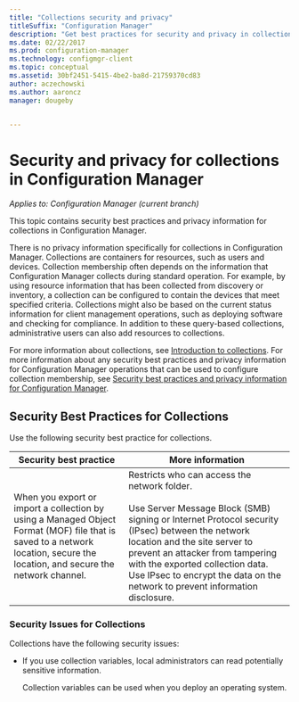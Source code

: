 ```yaml
---
title: "Collections security and privacy"
titleSuffix: "Configuration Manager"
description: "Get best practices for security and privacy in collections in Configuration Manager."
ms.date: 02/22/2017
ms.prod: configuration-manager
ms.technology: configmgr-client
ms.topic: conceptual
ms.assetid: 30bf2451-5415-4be2-ba8d-21759370cd83
author: aczechowski
ms.author: aaroncz
manager: dougeby


---
```

# Security and privacy for collections in Configuration Manager

*Applies to: Configuration Manager (current branch)*

This topic contains security best practices and privacy information for collections in Configuration Manager.  

 There is no privacy information specifically for collections in Configuration Manager. Collections are containers for resources, such as users and devices. Collection membership often depends on the information that Configuration Manager collects during standard operation. For example, by using resource information that has been collected from discovery or inventory, a collection can be configured to contain the devices that meet specified criteria. Collections might also be based on the current status information for client management operations, such as deploying software and checking for compliance. In addition to these query-based collections, administrative users can also add resources to collections.  

 For more information about collections, see [Introduction to collections](../../../../core/clients/manage/collections/introduction-to-collections.md). For more information about any security best practices and privacy information for Configuration Manager operations that can be used to configure collection membership, see [Security best practices and privacy information for Configuration Manager](../../../../core/plan-design/security/security-best-practices-and-privacy-information.md).  

## Security Best Practices for Collections  
 Use the following security best practice for collections.  

|Security best practice|More information|  
|----------------------------|----------------------|  
|When you export or import a collection by using a Managed Object Format (MOF) file that is saved to a network location, secure the location, and secure the network channel.|Restricts who can access the network folder.<br /><br /> Use Server Message Block (SMB) signing or Internet Protocol security (IPsec) between the network location and the site server to prevent an attacker from tampering with the exported collection data. Use IPsec to encrypt the data on the network to prevent information disclosure.|  

### Security Issues for Collections  
 Collections have the following security issues:  

-   If you use collection variables, local administrators can read potentially sensitive information.  

     Collection variables can be used when you deploy an operating system.  
